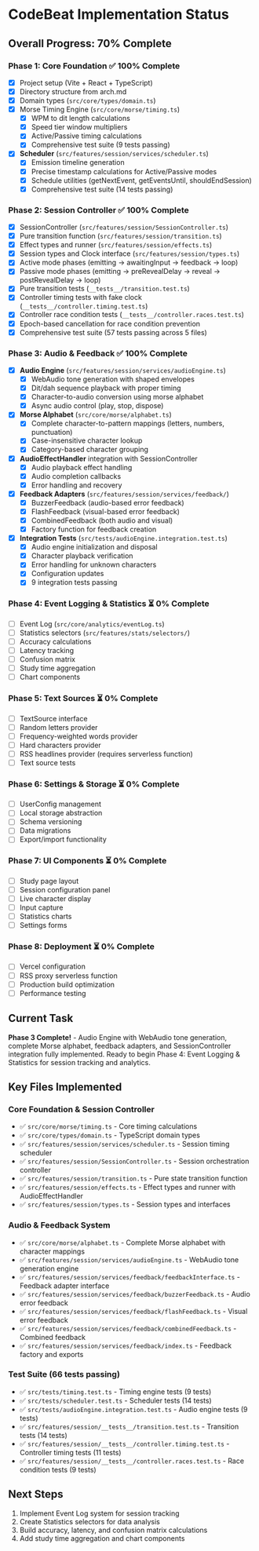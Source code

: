 # CodeBeat Implementation Status

## Overall Progress: 70% Complete

### Phase 1: Core Foundation ✅ 100% Complete
- [x] Project setup (Vite + React + TypeScript)
- [x] Directory structure from arch.md
- [x] Domain types (`src/core/types/domain.ts`)
- [x] Morse Timing Engine (`src/core/morse/timing.ts`)
  - [x] WPM to dit length calculations
  - [x] Speed tier window multipliers
  - [x] Active/Passive timing calculations
  - [x] Comprehensive test suite (9 tests passing)
- [x] **Scheduler** (`src/features/session/services/scheduler.ts`)
  - [x] Emission timeline generation
  - [x] Precise timestamp calculations for Active/Passive modes
  - [x] Schedule utilities (getNextEvent, getEventsUntil, shouldEndSession)
  - [x] Comprehensive test suite (14 tests passing)

### Phase 2: Session Controller ✅ 100% Complete
- [x] SessionController (`src/features/session/SessionController.ts`)
- [x] Pure transition function (`src/features/session/transition.ts`)
- [x] Effect types and runner (`src/features/session/effects.ts`)
- [x] Session types and Clock interface (`src/features/session/types.ts`)
- [x] Active mode phases (emitting → awaitingInput → feedback → loop)
- [x] Passive mode phases (emitting → preRevealDelay → reveal → postRevealDelay → loop)
- [x] Pure transition tests (`__tests__/transition.test.ts`)
- [x] Controller timing tests with fake clock (`__tests__/controller.timing.test.ts`)
- [x] Controller race condition tests (`__tests__/controller.races.test.ts`)
- [x] Epoch-based cancellation for race condition prevention
- [x] Comprehensive test suite (57 tests passing across 5 files)

### Phase 3: Audio & Feedback ✅ 100% Complete
- [x] **Audio Engine** (`src/features/session/services/audioEngine.ts`)
  - [x] WebAudio tone generation with shaped envelopes
  - [x] Dit/dah sequence playback with proper timing
  - [x] Character-to-audio conversion using morse alphabet
  - [x] Async audio control (play, stop, dispose)
- [x] **Morse Alphabet** (`src/core/morse/alphabet.ts`)
  - [x] Complete character-to-pattern mappings (letters, numbers, punctuation)
  - [x] Case-insensitive character lookup
  - [x] Category-based character grouping
- [x] **AudioEffectHandler** integration with SessionController
  - [x] Audio playback effect handling
  - [x] Audio completion callbacks
  - [x] Error handling and recovery
- [x] **Feedback Adapters** (`src/features/session/services/feedback/`)
  - [x] BuzzerFeedback (audio-based error feedback)
  - [x] FlashFeedback (visual-based error feedback)
  - [x] CombinedFeedback (both audio and visual)
  - [x] Factory function for feedback creation
- [x] **Integration Tests** (`src/tests/audioEngine.integration.test.ts`)
  - [x] Audio engine initialization and disposal
  - [x] Character playback verification
  - [x] Error handling for unknown characters
  - [x] Configuration updates
  - [x] 9 integration tests passing

### Phase 4: Event Logging & Statistics ⏳ 0% Complete
- [ ] Event Log (`src/core/analytics/eventLog.ts`)
- [ ] Statistics selectors (`src/features/stats/selectors/`)
- [ ] Accuracy calculations
- [ ] Latency tracking
- [ ] Confusion matrix
- [ ] Study time aggregation
- [ ] Chart components

### Phase 5: Text Sources ⏳ 0% Complete
- [ ] TextSource interface
- [ ] Random letters provider
- [ ] Frequency-weighted words provider
- [ ] Hard characters provider
- [ ] RSS headlines provider (requires serverless function)
- [ ] Text source tests

### Phase 6: Settings & Storage ⏳ 0% Complete
- [ ] UserConfig management
- [ ] Local storage abstraction
- [ ] Schema versioning
- [ ] Data migrations
- [ ] Export/import functionality

### Phase 7: UI Components ⏳ 0% Complete
- [ ] Study page layout
- [ ] Session configuration panel
- [ ] Live character display
- [ ] Input capture
- [ ] Statistics charts
- [ ] Settings forms

### Phase 8: Deployment ⏳ 0% Complete
- [ ] Vercel configuration
- [ ] RSS proxy serverless function
- [ ] Production build optimization
- [ ] Performance testing

## Current Task
**Phase 3 Complete!** - Audio Engine with WebAudio tone generation, complete Morse alphabet, feedback adapters, and SessionController integration fully implemented. Ready to begin Phase 4: Event Logging & Statistics for session tracking and analytics.

## Key Files Implemented
### Core Foundation & Session Controller
- ✅ `src/core/morse/timing.ts` - Core timing calculations
- ✅ `src/core/types/domain.ts` - TypeScript domain types
- ✅ `src/features/session/services/scheduler.ts` - Session timing scheduler
- ✅ `src/features/session/SessionController.ts` - Session orchestration controller
- ✅ `src/features/session/transition.ts` - Pure state transition function
- ✅ `src/features/session/effects.ts` - Effect types and runner with AudioEffectHandler
- ✅ `src/features/session/types.ts` - Session types and interfaces

### Audio & Feedback System
- ✅ `src/core/morse/alphabet.ts` - Complete Morse alphabet with character mappings
- ✅ `src/features/session/services/audioEngine.ts` - WebAudio tone generation engine
- ✅ `src/features/session/services/feedback/feedbackInterface.ts` - Feedback adapter interface
- ✅ `src/features/session/services/feedback/buzzerFeedback.ts` - Audio error feedback
- ✅ `src/features/session/services/feedback/flashFeedback.ts` - Visual error feedback
- ✅ `src/features/session/services/feedback/combinedFeedback.ts` - Combined feedback
- ✅ `src/features/session/services/feedback/index.ts` - Feedback factory and exports

### Test Suite (66 tests passing)
- ✅ `src/tests/timing.test.ts` - Timing engine tests (9 tests)
- ✅ `src/tests/scheduler.test.ts` - Scheduler tests (14 tests)
- ✅ `src/tests/audioEngine.integration.test.ts` - Audio engine tests (9 tests)
- ✅ `src/features/session/__tests__/transition.test.ts` - Transition tests (14 tests)
- ✅ `src/features/session/__tests__/controller.timing.test.ts` - Controller timing tests (11 tests)
- ✅ `src/features/session/__tests__/controller.races.test.ts` - Race condition tests (9 tests)

## Next Steps
1. Implement Event Log system for session tracking
2. Create Statistics selectors for data analysis
3. Build accuracy, latency, and confusion matrix calculations
4. Add study time aggregation and chart components